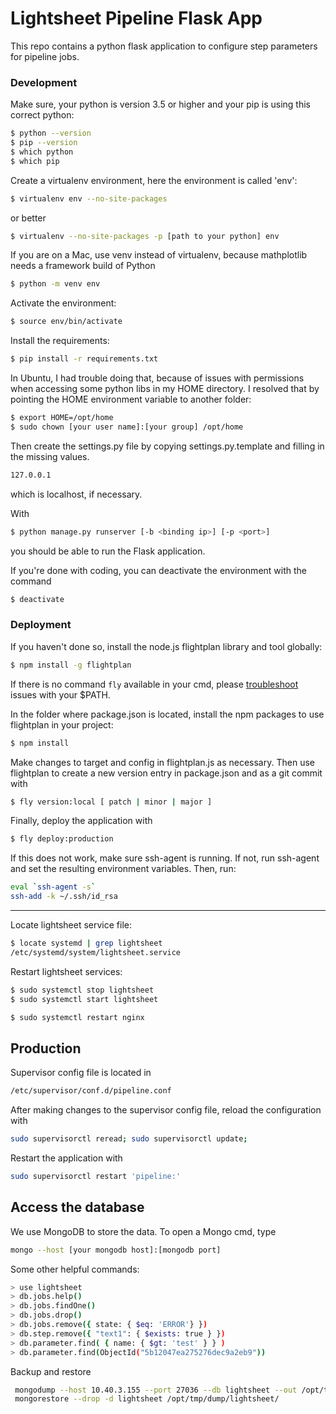 # Lightsheet Pipeline Flask App

This repo contains a python flask application to configure step parameters for pipeline jobs.

### Development

Make sure, your python is version 3.5 or higher and your pip is using this correct python:

```bash
$ python --version
$ pip --version
$ which python
$ which pip
```

Create a virtualenv environment, here the environment is called 'env':

```bash
$ virtualenv env --no-site-packages
```

or better

```bash
$ virtualenv --no-site-packages -p [path to your python] env
```

If you are on a Mac, use venv instead of virtualenv, because mathplotlib needs a framework build of Python

```bash
$ python -m venv env
```

Activate the environment:

```bash
$ source env/bin/activate
```

Install the requirements:

```bash
$ pip install -r requirements.txt
```

In Ubuntu, I had trouble doing that, because of issues with permissions when accessing some python libs in my HOME directory. I resolved that by pointing the HOME environment variable to another folder:

```bash
$ export HOME=/opt/home
$ sudo chown [your user name]:[your group] /opt/home
```

Then create the settings.py file by copying settings.py.template and filling in the missing values.

```bash
127.0.0.1
```

which is localhost, if necessary.

With

```bash
$ python manage.py runserver [-b <binding ip>] [-p <port>]
```

you should be able to run the Flask application.

If you're done with coding, you can deactivate the environment with the command

```bash
$ deactivate
```

### Deployment

If you haven't done so, install the node.js flightplan library and tool globally:

```bash
$ npm install -g flightplan
```

If there is no command `fly` available in your cmd, please [troubleshoot](https://stackoverflow.com/questions/14803978/npm-global-path-prefix) issues with your $PATH.

In the folder where package.json is located, install the npm packages to use flightplan in your project:

```bash
$ npm install
```

Make changes to target and config in flightplan.js as necessary. Then use flightplan to create a new version entry in package.json and as a git commit with

```bash
$ fly version:local [ patch | minor | major ]
```

Finally, deploy the application with

```bash
$ fly deploy:production
```
If this does not work, make sure ssh-agent is running. If not, run ssh-agent and set the resulting environment variables. Then, run:
```bash
eval `ssh-agent -s`
ssh-add -k ~/.ssh/id_rsa
```

--------

Locate lightsheet service file:

```bash
$ locate systemd | grep lightsheet
/etc/systemd/system/lightsheet.service
```

Restart lightsheet services:

```bash
$ sudo systemctl stop lightsheet
$ sudo systemctl start lightsheet
```

```bash
$ sudo systemctl restart nginx
```

## Production
Supervisor config file is located in

```bash
/etc/supervisor/conf.d/pipeline.conf
```

After making changes to the supervisor config file, reload the configuration with

```bash
sudo supervisorctl reread; sudo supervisorctl update;
```

Restart the application with
```bash
sudo supervisorctl restart 'pipeline:'
```

## Access the database

We use MongoDB to store the data. To open a Mongo cmd, type

```bash
mongo --host [your mongodb host]:[mongodb port]
```

Some other helpful commands:
```bash
> use lightsheet
> db.jobs.help()
> db.jobs.findOne()
> db.jobs.drop()
> db.jobs.remove({ state: { $eq: 'ERROR'} })
> db.step.remove({ "text1": { $exists: true } })
> db.parameter.find( { name: { $gt: 'test' } } )
> db.parameter.find(ObjectId("5b12047ea275276dec9a2eb9"))
```

Backup and restore
```bash
 mongodump --host 10.40.3.155 --port 27036 --db lightsheet --out /opt/tmp/dump/
 mongorestore --drop -d lightsheet /opt/tmp/dump/lightsheet/
```
